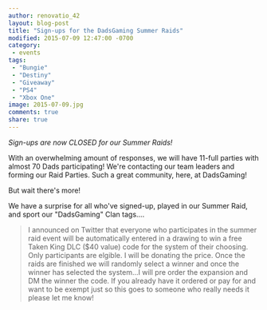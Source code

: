 ```yaml
---
author: renovatio_42
layout: blog-post
title: "Sign-ups for the DadsGaming Summer Raids"
modified: 2015-07-09 12:47:00 -0700
category:
 - events
tags:
 - "Bungie"
 - "Destiny"
 - "Giveaway"
 - "PS4"
 - "Xbox One"
image: 2015-07-09.jpg
comments: true
share: true
---
```


*Sign-ups are now CLOSED for our Summer Raids!*

With an overwhelming amount of responses, we will have 11-full parties with almost 70 Dads participating! We're contacting our team leaders and forming our Raid Parties. Such a great community, here, at DadsGaming!

But wait there's more!

We have a surprise for all who've signed-up, played in our Summer Raid, and sport our "DadsGaming" Clan tags....

> I announced on Twitter that everyone who participates in the summer raid event will be automatically entered in a drawing to win a free Taken King DLC ($40 value) code for the system of their choosing.  Only participants are elgible. I will be donating the price.  Once the raids are finished we will randomly select a winner and once the winner has selected the system...I will pre order the expansion and DM the winner the code.  If you already have it ordered or pay for and want to be exempt just so this goes to someone who really needs it please let me know!

